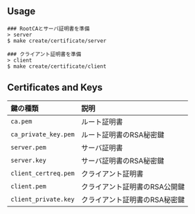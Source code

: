## Usage
```
### RootCAとサーバ証明書を準備
> server
$ make create/certificate/server

### クライアント証明書を準備
> client
$ make create/certificate/client
```

## Certificates and Keys
| 鍵の種類 | 説明 |
| :--- | :--- |
| `ca.pem` | ルート証明書 |
| `ca_private_key.pem` | ルート証明書のRSA秘密鍵 |
| `server.pem` | サーバ証明書 |
| `server.key` | サーバ証明書のRSA秘密鍵 |
| `client_certreq.pem` | クライアント証明書 |
| `client.pem` | クライアント証明書のRSA公開鍵 |
| `client_private.key` | クライアント証明書のRSA秘密鍵 |
